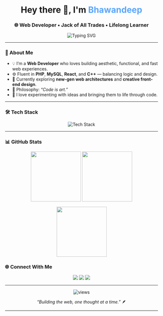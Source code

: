 <!-- 🖤 Crafted by Bhawandeep | github.com/bhawandeep -->

<h1 align="center">Hey there 👋, I'm <span style="color:#58a6ff;">Bhawandeep</span></h1>
<h3 align="center">🌐 Web Developer • Jack of All Trades • Lifelong Learner</h3>

<p align="center">
  <img src="https://readme-typing-svg.herokuapp.com?font=Fira+Code&pause=1500&color=58A6FF&center=true&vCenter=true&width=600&lines=Crafting+code+that+feels+alive;Bridging+logic+with+creativity;Building+for+the+web+and+beyond." alt="Typing SVG" />
</p>

---

### 🧠 About Me

- 💡 I’m a **Web Developer** who loves building aesthetic, functional, and fast web experiences.  
- ⚙️ Fluent in **PHP**, **MySQL**, **React**, and **C++** — balancing logic and design.  
- 🌱 Currently exploring **new-gen web architectures** and **creative front-end design**.  
- 🎯 Philosophy: *“Code is art.”*  
- 🧩 I love experimenting with ideas and bringing them to life through code.

---

### 🛠️ Tech Stack

<p align="center">
  <img src="https://skillicons.dev/icons?i=php,mysql,react,cpp,html,css,js,git,linux,vscode&theme=dark" alt="Tech Stack" />
</p>

---

### 📊 GitHub Stats

<p align="center">
  <img src="https://github-readme-stats.vercel.app/api?username=bhawandeep&show_icons=true&theme=github_dark&hide_border=true&hide_title=true" height="165"/>
  <img src="https://github-readme-streak-stats.herokuapp.com/?user=bhawandeep&theme=github-dark-blue&hide_border=true" height="165"/>
</p>

<p align="center">
  <img src="https://github-readme-stats.vercel.app/api/top-langs/?username=bhawandeep&layout=compact&theme=github_dark&hide_border=true" height="165" />
</p>


### 🌐 Connect With Me

<p align="center">
  <a href="mailto:bhawandeeps@protonmail.com"><img src="https://img.shields.io/badge/Email-%23EA4335.svg?&style=for-the-badge&logo=gmail&logoColor=white" /></a>
  <a href="https://www.linkedin.com/in/bhawandeep-singh-5613ba377/"><img src="https://img.shields.io/badge/LinkedIn-%230A66C2.svg?&style=for-the-badge&logo=linkedin&logoColor=white" /></a>
  <a href="https://x.com/bhawandeepsi"><img src="https://img.shields.io/badge/Twitter-%231DA1F2.svg?&style=for-the-badge&logo=x&logoColor=white" /></a>
</p>

---

<p align="center">
  <img src="https://komarev.com/ghpvc/?username=bhawandeep&label=Profile+Views&color=58a6ff&style=flat-square" alt="views" />
</p>

<p align="center">
  <i>“Building the web, one thought at a time.”</i> 🪶
</p>

---
